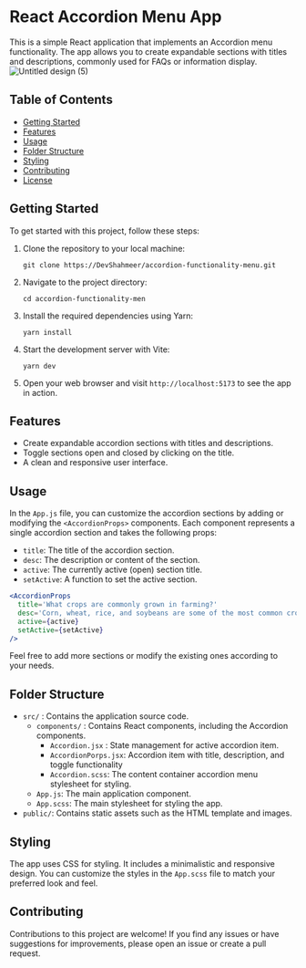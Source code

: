 # React Accordion Menu App

This is a simple React application that implements an Accordion menu functionality. The app allows you to create expandable sections with titles and descriptions, commonly used for FAQs or information display.
![Untitled design (5)](https://github.com/DevShahmeer/accordion-functionality-menu/assets/108333592/828c5238-a3f3-41e2-b974-a68f382057b1)


## Table of Contents

- [Getting Started](#getting-started)
- [Features](#features)
- [Usage](#usage)
- [Folder Structure](#folder-structure)
- [Styling](#styling)
- [Contributing](#contributing)
- [License](#license)

## Getting Started

To get started with this project, follow these steps:

1. Clone the repository to your local machine:

   ```shell
   git clone https://DevShahmeer/accordion-functionality-menu.git
   ```

2. Navigate to the project directory:

   ```shell
   cd accordion-functionality-men
   ```

3. Install the required dependencies using Yarn:

   ```shell
   yarn install
   ```

4. Start the development server with Vite:

   ```shell
   yarn dev
   ```

5. Open your web browser and visit `http://localhost:5173` to see the app in action.

## Features

- Create expandable accordion sections with titles and descriptions.
- Toggle sections open and closed by clicking on the title.
- A clean and responsive user interface.

## Usage

In the `App.js` file, you can customize the accordion sections by adding or modifying the `<AccordionProps>` components. Each component represents a single accordion section and takes the following props:

- `title`: The title of the accordion section.
- `desc`: The description or content of the section.
- `active`: The currently active (open) section title.
- `setActive`: A function to set the active section.

```jsx
<AccordionProps 
  title='What crops are commonly grown in farming?' 
  desc='Corn, wheat, rice, and soybeans are some of the most common crops grown in farming. This varies with different locations and land.' 
  active={active} 
  setActive={setActive} 
/>
```

Feel free to add more sections or modify the existing ones according to your needs.

## Folder Structure

- `src/` : Contains the application source code.
  - `components/` : Contains React components, including the Accordion components.
    - `Accordion.jsx` : State management for active accordion item.
    - `AccordionPorps.jsx`: Accordion item with title, description, and toggle functionality
    - `Accordion.scss`: The content container accordion menu stylesheet for styling.
  - `App.js`: The main application component.
  - `App.scss`: The main stylesheet for styling the app.
- `public/`: Contains static assets such as the HTML template and images.

## Styling

The app uses CSS for styling. It includes a minimalistic and responsive design. You can customize the styles in the `App.scss` file to match your preferred look and feel.

## Contributing

Contributions to this project are welcome! If you find any issues or have suggestions for improvements, please open an issue or create a pull request. 
